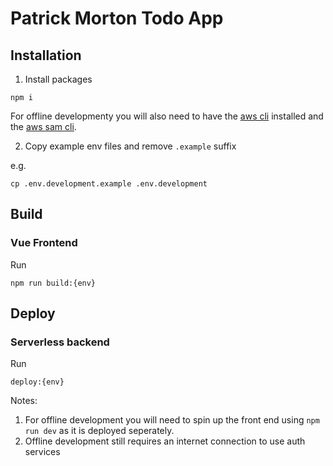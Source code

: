 # Patrick Morton Todo App

## Installation

1. Install packages

```
npm i
```

For offline developmenty you will also need to have the [aws cli](https://docs.aws.amazon.com/cli/latest/userguide/getting-started-install.html#getting-started-install-instructions) installed and the [aws sam cli](https://docs.aws.amazon.com/serverless-application-model/latest/developerguide/install-sam-cli.html#install-sam-cli-instructions).

2. Copy example env files and remove `.example` suffix

e.g.
```
cp .env.development.example .env.development
```

## Build

### Vue Frontend

Run
```
npm run build:{env}
```

## Deploy

### Serverless backend

Run
```
deploy:{env}
```
Notes: 

1. For offline development you will need to spin up the front end using `npm run dev` as it is deployed seperately.
2. Offline development still requires an internet connection to use auth services